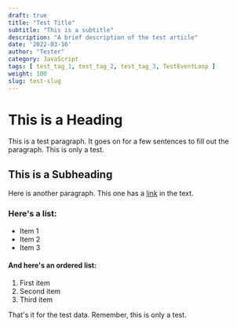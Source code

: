 ```yaml
---
draft: true
title: "Test Title"
subtitle: "This is a subtitle"
description: "A brief description of the test article"
date: '2022-03-16'
author: "Tester"
category: JavaScript
tags: [ test_tag_1, test_tag_2, test_tag_3, TestEventLoop ]
weight: 100
slug: test-slug
---
```


# This is a Heading

This is a test paragraph. It goes on for a few sentences to fill out the paragraph. This is only a test.

## This is a Subheading

Here is another paragraph. This one has a [link](http://example.com) in the text.

### Here's a list:

- Item 1
- Item 2
- Item 3

#### And here's an ordered list:

1. First item
2. Second item
3. Third item

That's it for the test data. Remember, this is only a test.
